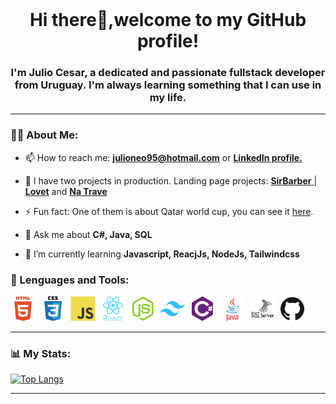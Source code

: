 
<div id="header" align="center">
    <img src="https://media.giphy.com/media/vrxxqQbyRxYi6scCjT/giphy.gif" width="200" alt="">
    <h1> Hi there👋,welcome to my GitHub profile!</h1>
        <p align="left">
            <h3>
                I'm Julio Cesar, a dedicated and passionate fullstack developer from Uruguay.
                I'm always learning something that I can use in my life.
            </h3>
        </p>
</div>


---
### 👨‍💻 About Me:

- 📫 How to reach me: **julioneo95@hotmail.com** or <a href="https://www.linkedin.com/in/juliolopezg95/">**LinkedIn profile.**</a>

- 📝 I have two projects in production. Landing page projects: <a href="https://sirbarber-codarme.vercel.app/"> **SirBarber** </a> | <a href="https://lovet-codarme.vercel.app/">**Lovet**</a> and <a href="https://fsc-natrave.vercel.app">**Na Trave** </a>

- ⚡ Fun fact: One of them is about Qatar world cup, you can see it <a href="https://fsc-natrave.vercel.app/"> here</a>.

- 💬 Ask me about **C#, Java, SQL**

- 🌱 I’m currently learning **Javascript, ReacjJs, NodeJs, Tailwindcss**

<div align="left">
    <h3> 🔨 Lenguages and Tools: </h3>
        <div>
        <img src="https://github.com/devicons/devicon/blob/master/icons/html5/html5-plain-wordmark.svg" title="Html5" alt="Html5" width="40" height="40"/>&nbsp;
        <img src="https://github.com/devicons/devicon/blob/master/icons/css3/css3-original-wordmark.svg" title="Css" alt="Css" width="40" height="40"/>&nbsp;
        <img src="https://github.com/devicons/devicon/blob/master/icons/javascript/javascript-original.svg" title="Javascript" alt="Javascript" width="40" height="40"/>&nbsp;
        <img src="https://github.com/devicons/devicon/blob/master/icons/react/react-original-wordmark.svg" title="Reactjs" alt="Reactjs" width="40" height="40"/>&nbsp;
        <img src="https://github.com/devicons/devicon/blob/master/icons/nodejs/nodejs-original.svg" title="NodeJs" alt="NodeJs" width="40" height="40"/>&nbsp;
        <img src="https://github.com/devicons/devicon/blob/master/icons/tailwindcss/tailwindcss-plain.svg" title="Tailwindcss" alt="TailwindCss" width="40" height="40"/>&nbsp;
        <img src="https://github.com/devicons/devicon/blob/master/icons/csharp/csharp-plain.svg" title="C#" alt="C#" width="40" height="40"/>&nbsp;
        <img src="https://github.com/devicons/devicon/blob/master/icons/java/java-original-wordmark.svg" title="Java" alt="Java" width="40" height="40"/>&nbsp;
        <img src="https://github.com/devicons/devicon/blob/master/icons/microsoftsqlserver/microsoftsqlserver-plain-wordmark.svg" title="SQLServer" alt="SQL" width="40" height="40"/>&nbsp;
        <img src="https://github.com/devicons/devicon/blob/master/icons/github/github-original.svg" title="Git" alt="Git" width="40" height="40"/>&nbsp;
        </div>
        
</div>

---
### 📊 My Stats:
[![Top Langs](https://github-readme-stats.vercel.app/api/top-langs/?username=JulioLopez27&layout=compact&theme=radical)](https://github.com/JulioLopez27/github-readme-stats)

---
